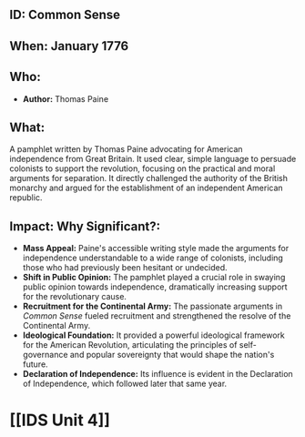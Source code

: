 ## ID: Common Sense

## When: January 1776

## Who:
* **Author:** Thomas Paine

## What:
A pamphlet written by Thomas Paine advocating for American independence from Great Britain.  It used clear, simple language to persuade colonists to support the revolution, focusing on the practical and moral arguments for separation.  It directly challenged the authority of the British monarchy and argued for the establishment of an independent American republic.

## Impact: Why Significant?:
* **Mass Appeal:** Paine's accessible writing style made the arguments for independence understandable to a wide range of colonists, including those who had previously been hesitant or undecided.
* **Shift in Public Opinion:**  The pamphlet played a crucial role in swaying public opinion towards independence, dramatically increasing support for the revolutionary cause.
* **Recruitment for the Continental Army:** The passionate arguments in *Common Sense* fueled recruitment and strengthened the resolve of the Continental Army.
* **Ideological Foundation:** It provided a powerful ideological framework for the American Revolution, articulating the principles of self-governance and popular sovereignty that would shape the nation's future.
* **Declaration of Independence:** Its influence is evident in the Declaration of Independence, which followed later that same year.


# [[IDS Unit 4]]
